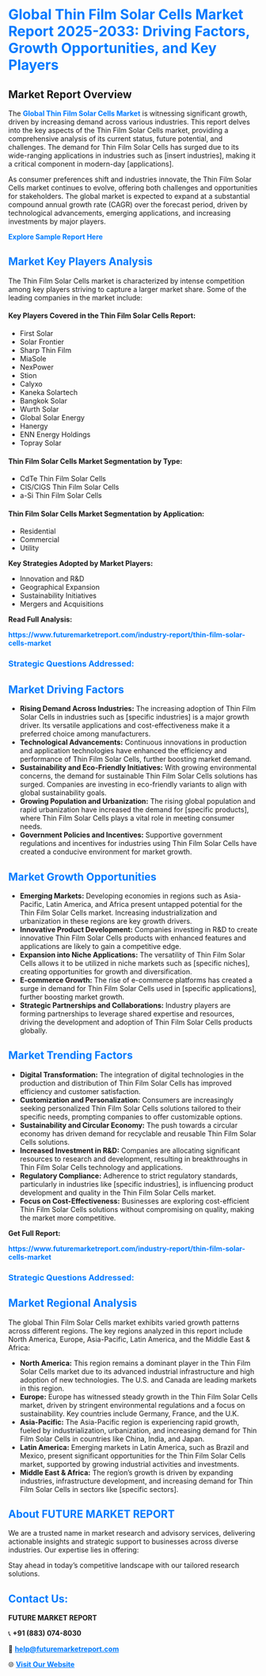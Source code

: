 <h1 style="color: #007BFF;">Global Thin Film Solar Cells Market Report 2025-2033: Driving Factors, Growth Opportunities, and Key Players</h1>

<section id="overview">
<h2>Market Report Overview</h2>
<p>The <a href="https://www.futuremarketreport.com/industry-report/thin-film-solar-cells-market" style="color: #007BFF; text-decoration: none;"><strong>Global Thin Film Solar Cells Market</strong></a> is witnessing significant growth, driven by increasing demand across various industries. This report delves into the key aspects of the Thin Film Solar Cells market, providing a comprehensive analysis of its current status, future potential, and challenges. The demand for Thin Film Solar Cells has surged due to its wide-ranging applications in industries such as [insert industries], making it a critical component in modern-day [applications].</p>
<p>As consumer preferences shift and industries innovate, the Thin Film Solar Cells market continues to evolve, offering both challenges and opportunities for stakeholders. The global market is expected to expand at a substantial compound annual growth rate (CAGR) over the forecast period, driven by technological advancements, emerging applications, and increasing investments by major players.</p>
</section>

<section id="overview">
<p><a href="https://www.futuremarketreport.com/request-sample/reportId=58652" style="color: #007BFF; text-decoration: none;"><strong>Explore Sample Report Here</strong></a></p>
</section>

<section id="key-players">
<h2 style="color: #007BFF;">Market Key Players Analysis</h2>
<p>The Thin Film Solar Cells market is characterized by intense competition among key players striving to capture a larger market share. Some of the leading companies in the market include:</p>
<h4>Key Players Covered in the Thin Film Solar Cells Report:</h4>
<ul><li>First Solar</li><li>Solar Frontier</li><li>Sharp Thin Film</li><li>MiaSole</li><li>NexPower</li><li>Stion</li><li>Calyxo</li><li>Kaneka Solartech</li><li>Bangkok Solar</li><li>Wurth Solar</li><li>Global Solar Energy</li><li>Hanergy</li><li>ENN Energy Holdings</li><li>Topray Solar</li></ul>
<h4>Thin Film Solar Cells Market Segmentation by Type:</h4>
<ul><li>CdTe Thin Film Solar Cells</li><li>CIS/CIGS Thin Film Solar Cells</li><li>a-Si Thin Film Solar Cells</li></ul>

<h4>Thin Film Solar Cells Market Segmentation by Application:</h4>
<ul><li>Residential</li><li>Commercial</li><li>Utility</li></ul>
<p><strong>Key Strategies Adopted by Market Players:</strong></p>
<ul>
<li>Innovation and R&D</li>
<li>Geographical Expansion</li>
<li>Sustainability Initiatives</li>
<li>Mergers and Acquisitions</li>
</ul>
</section>

<section>
<p><strong>Read Full Analysis: </strong></p><a href="https://www.futuremarketreport.com/industry-report/thin-film-solar-cells-market" style="color: #007BFF; text-decoration: none;"><strong>https://www.futuremarketreport.com/industry-report/thin-film-solar-cells-market</strong></a>
<h3 style="color: #007BFF;">Strategic Questions Addressed:</h3>
</section>

<section id="driving-factors">
<h2 style="color: #007BFF;">Market Driving Factors</h2>
<ul>
<li><strong>Rising Demand Across Industries:</strong> The increasing adoption of Thin Film Solar Cells in industries such as [specific industries] is a major growth driver. Its versatile applications and cost-effectiveness make it a preferred choice among manufacturers.</li>
<li><strong>Technological Advancements:</strong> Continuous innovations in production and application technologies have enhanced the efficiency and performance of Thin Film Solar Cells, further boosting market demand.</li>
<li><strong>Sustainability and Eco-Friendly Initiatives:</strong> With growing environmental concerns, the demand for sustainable Thin Film Solar Cells solutions has surged. Companies are investing in eco-friendly variants to align with global sustainability goals.</li>
<li><strong>Growing Population and Urbanization:</strong> The rising global population and rapid urbanization have increased the demand for [specific products], where Thin Film Solar Cells plays a vital role in meeting consumer needs.</li>
<li><strong>Government Policies and Incentives:</strong> Supportive government regulations and incentives for industries using Thin Film Solar Cells have created a conducive environment for market growth.</li>
</ul>
</section>

<section id="growth-opportunities">
<h2 style="color: #007BFF;">Market Growth Opportunities</h2>
<ul>
<li><strong>Emerging Markets:</strong> Developing economies in regions such as Asia-Pacific, Latin America, and Africa present untapped potential for the Thin Film Solar Cells market. Increasing industrialization and urbanization in these regions are key growth drivers.</li>
<li><strong>Innovative Product Development:</strong> Companies investing in R&D to create innovative Thin Film Solar Cells products with enhanced features and applications are likely to gain a competitive edge.</li>
<li><strong>Expansion into Niche Applications:</strong> The versatility of Thin Film Solar Cells allows it to be utilized in niche markets such as [specific niches], creating opportunities for growth and diversification.</li>
<li><strong>E-commerce Growth:</strong> The rise of e-commerce platforms has created a surge in demand for Thin Film Solar Cells used in [specific applications], further boosting market growth.</li>
<li><strong>Strategic Partnerships and Collaborations:</strong> Industry players are forming partnerships to leverage shared expertise and resources, driving the development and adoption of Thin Film Solar Cells products globally.</li>
</ul>
</section>

<section id="trending-factors">
<h2 style="color: #007BFF;">Market Trending Factors</h2>
<ul>
<li><strong>Digital Transformation:</strong> The integration of digital technologies in the production and distribution of Thin Film Solar Cells has improved efficiency and customer satisfaction.</li>
<li><strong>Customization and Personalization:</strong> Consumers are increasingly seeking personalized Thin Film Solar Cells solutions tailored to their specific needs, prompting companies to offer customizable options.</li>
<li><strong>Sustainability and Circular Economy:</strong> The push towards a circular economy has driven demand for recyclable and reusable Thin Film Solar Cells solutions.</li>
<li><strong>Increased Investment in R&D:</strong> Companies are allocating significant resources to research and development, resulting in breakthroughs in Thin Film Solar Cells technology and applications.</li>
<li><strong>Regulatory Compliance:</strong> Adherence to strict regulatory standards, particularly in industries like [specific industries], is influencing product development and quality in the Thin Film Solar Cells market.</li>
<li><strong>Focus on Cost-Effectiveness:</strong> Businesses are exploring cost-efficient Thin Film Solar Cells solutions without compromising on quality, making the market more competitive.</li>
</ul>
</section>

<section>
<p><strong>Get Full Report: </strong></p><a href="https://www.futuremarketreport.com/industry-report/thin-film-solar-cells-market" style="color: #007BFF; text-decoration: none;"><strong>https://www.futuremarketreport.com/industry-report/thin-film-solar-cells-market</strong></a>
<h3 style="color: #007BFF;">Strategic Questions Addressed:</h3>
</section>


<section id="regional-analysis">
<h2 style="color: #007BFF;">Market Regional Analysis</h2>
<p>The global Thin Film Solar Cells market exhibits varied growth patterns across different regions. The key regions analyzed in this report include North America, Europe, Asia-Pacific, Latin America, and the Middle East & Africa:</p>
<ul>
<li><strong>North America:</strong> This region remains a dominant player in the Thin Film Solar Cells market due to its advanced industrial infrastructure and high adoption of new technologies. The U.S. and Canada are leading markets in this region.</li>
<li><strong>Europe:</strong> Europe has witnessed steady growth in the Thin Film Solar Cells market, driven by stringent environmental regulations and a focus on sustainability. Key countries include Germany, France, and the U.K.</li>
<li><strong>Asia-Pacific:</strong> The Asia-Pacific region is experiencing rapid growth, fueled by industrialization, urbanization, and increasing demand for Thin Film Solar Cells in countries like China, India, and Japan.</li>
<li><strong>Latin America:</strong> Emerging markets in Latin America, such as Brazil and Mexico, present significant opportunities for the Thin Film Solar Cells market, supported by growing industrial activities and investments.</li>
<li><strong>Middle East & Africa:</strong> The region’s growth is driven by expanding industries, infrastructure development, and increasing demand for Thin Film Solar Cells in sectors like [specific sectors].</li>
</ul>
</section>

<footer>
<h2 style="color: #007BFF;">About FUTURE MARKET REPORT</h2>
<p>We are a trusted name in market research and advisory services, delivering actionable insights and strategic support to businesses across diverse industries. Our expertise lies in offering:</p>

<p>Stay ahead in today’s competitive landscape with our tailored research solutions.</p>

<h2 style="color: #007BFF;">Contact Us:</h2>
<p><strong>FUTURE MARKET REPORT</strong></p>
<p>📞 <strong>+91 (883) 074-8030</strong></p>
<p>📧 <strong><a href="mailto:help@futuremarketreport.com" style="color: #007BFF;">help@futuremarketreport.com</a></strong></p>
<p>🌐 <strong><a href="https://www.futuremarketreport.com/" style="color: #007BFF;">Visit Our Website</a></strong></p>
</footer>